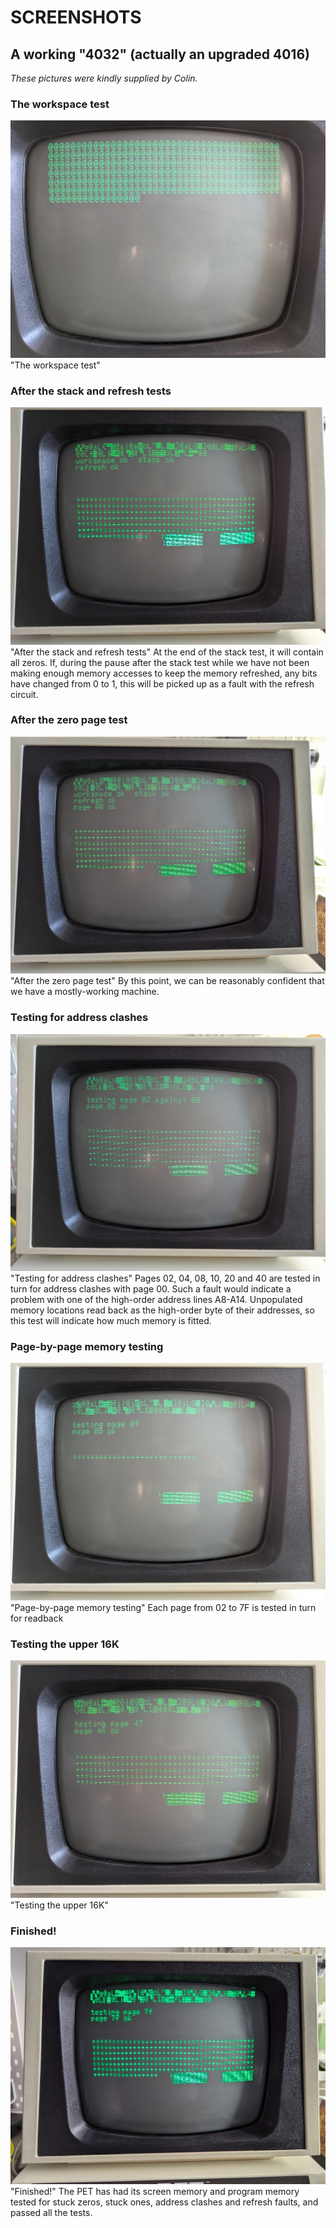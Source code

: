 # SCREENSHOTS

## A working "4032"  (actually an upgraded 4016)

_These pictures were kindly supplied by Colin._

### The workspace test
![PXL_20250610_181108409.jpg](https://github.com/JulieMontoya/ToePost/blob/main/screenshots/PXL_20250610_181108409.jpg) "The workspace test"

### After the stack and refresh tests
![PXL_20250610_181157051.jpg](https://github.com/JulieMontoya/ToePost/blob/main/screenshots/PXL_20250610_181157051.jpg) "After the stack and refresh tests"
At the end of the stack test, it will contain all zeros.  If, during
the pause after the stack test while we have not been making enough
memory accesses to keep the memory refreshed, any bits have changed
from 0 to 1, this will be picked up as a fault with the refresh
circuit.


### After the zero page test
![PXL_20250610_181238057.jpg](https://github.com/JulieMontoya/ToePost/blob/main/screenshots/PXL_20250610_181238057.jpg) "After the zero page test"
By this point, we can be reasonably confident that we have a
mostly-working machine.

### Testing for address clashes
![PXL_20250610_181313294.jpg](https://github.com/JulieMontoya/ToePost/blob/main/screenshots/PXL_20250610_181313294.jpg) "Testing for address clashes"
Pages 02, 04, 08, 10, 20 and 40 are tested in turn for address clashes
with page 00.  Such a fault would indicate a problem with one of the
high-order address lines A8-A14.  Unpopulated memory locations read
back as the high-order byte of their addresses, so this test will
indicate how much memory is fitted.

### Page-by-page memory testing
![PXL_20250610_182021618.jpg](https://github.com/JulieMontoya/ToePost/blob/main/screenshots/PXL_20250610_182021618.jpg) "Page-by-page memory testing"
Each page from 02 to 7F is tested in turn for readback

### Testing the upper 16K
![PXL_20250610_185304693.jpg](https://github.com/JulieMontoya/ToePost/blob/main/screenshots/PXL_20250610_185304693.jpg) "Testing the upper 16K"

### Finished!
![PXL_20250610_192234876.jpg](https://github.com/JulieMontoya/ToePost/blob/main/screenshots/PXL_20250610_192234876.jpg) "Finished!"
The PET has had its screen memory and program memory tested for stuck
zeros, stuck ones, address clashes and refresh faults, and passed all
the tests.

